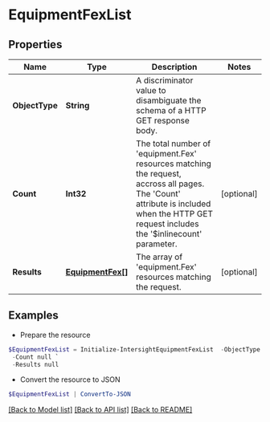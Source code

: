 # EquipmentFexList
## Properties

Name | Type | Description | Notes
------------ | ------------- | ------------- | -------------
**ObjectType** | **String** | A discriminator value to disambiguate the schema of a HTTP GET response body. | 
**Count** | **Int32** | The total number of &#39;equipment.Fex&#39; resources matching the request, accross all pages. The &#39;Count&#39; attribute is included when the HTTP GET request includes the &#39;$inlinecount&#39; parameter. | [optional] 
**Results** | [**EquipmentFex[]**](EquipmentFex.md) | The array of &#39;equipment.Fex&#39; resources matching the request. | [optional] 

## Examples

- Prepare the resource
```powershell
$EquipmentFexList = Initialize-IntersightEquipmentFexList  -ObjectType null `
 -Count null `
 -Results null
```

- Convert the resource to JSON
```powershell
$EquipmentFexList | ConvertTo-JSON
```

[[Back to Model list]](../README.md#documentation-for-models) [[Back to API list]](../README.md#documentation-for-api-endpoints) [[Back to README]](../README.md)

